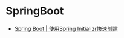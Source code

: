# SpringBoot

- [Spring Boot | 使用Spring Initializr快速创建](https://blog.aprcode.com/Spring-Boot-%E4%BD%BF%E7%94%A8Spring-Initializr%E5%BF%AB%E9%80%9F%E5%88%9B%E5%BB%BA/)

